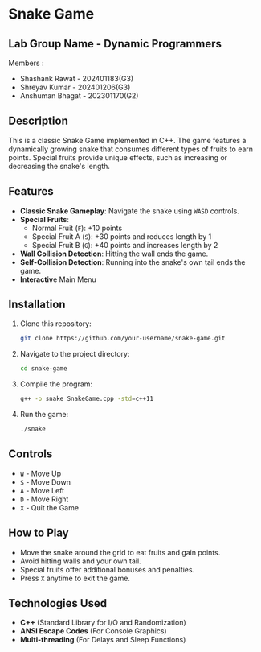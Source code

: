 # Snake Game

## Lab Group Name - Dynamic Programmers
Members :
- Shashank Rawat - 202401183(G3)
- Shreyav Kumar - 202401206(G3)
- Anshuman Bhagat - 202301170(G2)

## Description

This is a classic Snake Game implemented in C++. The game features a dynamically growing snake that consumes different types of fruits to earn points. Special fruits provide unique effects, such as increasing or decreasing the snake's length.

## Features

- **Classic Snake Gameplay**: Navigate the snake using `WASD` controls.
- **Special Fruits**:
  - Normal Fruit (`F`): +10 points
  - Special Fruit A (`S`): +30 points and reduces length by 1
  - Special Fruit B (`G`): +40 points and increases length by 2
- **Wall Collision Detection**: Hitting the wall ends the game.
- **Self-Collision Detection**: Running into the snake's own tail ends the game.
- **Interactiv**e Main Menu

## Installation

1. Clone this repository:
   ```sh
   git clone https://github.com/your-username/snake-game.git
   ```
2. Navigate to the project directory:
   ```sh
   cd snake-game
   ```
3. Compile the program:
   ```sh
   g++ -o snake SnakeGame.cpp -std=c++11
   ```
4. Run the game:
   ```sh
   ./snake
   ```

## Controls

- `W` - Move Up
- `S` - Move Down
- `A` - Move Left
- `D` - Move Right
- `X` - Quit the Game

## How to Play

- Move the snake around the grid to eat fruits and gain points.
- Avoid hitting walls and your own tail.
- Special fruits offer additional bonuses and penalties.
- Press `X` anytime to exit the game.

## Technologies Used

- **C++** (Standard Library for I/O and Randomization)
- **ANSI Escape Codes** (For Console Graphics)
- **Multi-threading** (For Delays and Sleep Functions)
